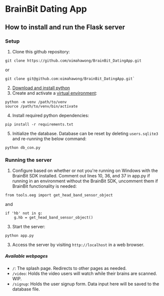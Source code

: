 # BrainBit Dating App

## How to install and run the Flask server
### Setup
1. Clone this github repository:
```
git clone https://github.com/oimahawong/BrainBit_DatingApp.git
```
or
```
git clone git@github.com:oimahawong/BrainBit_DatingApp.git`
```
2. [Download and install python](https://www.python.org/downloads/)
3. Create and activate a [virtual environment](https://docs.python.org/3/library/venv.html):
```
python -m venv /path/to/venv
source /path/to/venv/bin/activate
```
4. Install required python dependencies:
```
pip install -r requirements.txt
```
5. Initialize the database. Database can be reset by deleting `users.sqlite3` and re-running the below command:
```
python db_con.py
```

### Running the server
1. Configure based on whether or not you're running on Windows with the BrainBit SDK installed. Comment out lines 10, 36, and 37 in app.py if running in an environment without the BrainBit SDK, uncomment them if BrainBit functionality is needed:
```
from tools.eeg import get_head_band_sensor_object
```
and
```
if 'hb' not in g:
    g.hb = get_head_band_sensor_object()
```
3. Start the server:
```
python app.py
```
3. Access the server by visiting `http://localhost` in a web browser.

##### Available webpages
- `/`: The splash page. Redirects to other pages as needed.
- `/video`: Holds the video users will watch while their brains are scanned. WIP.
- `/signup`: Holds the user signup form. Data input here will be saved to the database file.
